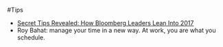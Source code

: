 #Tips  

* [Secret Tips Revealed: How Bloomberg Leaders Lean Into 2017](https://exchange.bloomberg.com/2017/01/06/secret-tips-revealed-bloomberg-leaders-lean-2017/)
 * Roy Bahat: manage your time in a new way. At work, you are what you schedule.
